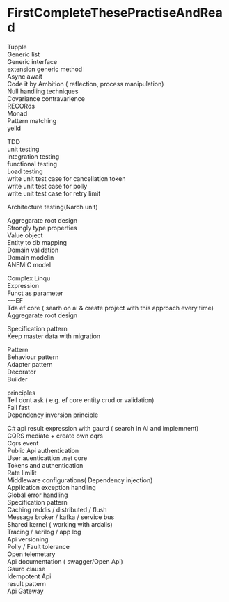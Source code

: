# FirstCompleteThesePractiseAndRead

Tupple <br />
Generic list <br />
Generic interface <br />
extension generic method <br/>
Async await <br />
Code it by Ambition ( reflection, process manipulation) <br />
Null handling techniques <br />
Covariance contravarience <br />
RECORds <br />
Monad <br />
Pattern matching <br />
yeild <br />

TDD <br />
unit testing <br />
integration testing <br />
functional testing <br />
Load testing <br />
write unit test case for cancellation token<br />
write unit test case for polly <br />
write unit test case for retry limit<br />


Architecture testing(Narch unit) <br />

Aggregarate root design <br />
Strongly type properties <br />
Value object <br />
Entity to db mapping <br />
Domain validation <br />
Domain modelin <br />
ANEMIC model <br />


Complex Linqu <br />
Expression <br />
Funct as parameter <br />
---EF <br />
Tda ef core ( searh on ai & create project with this approach every time)<br />
Aggregarate root design <br />

Specification pattern <br />
Keep master data with migration <br />


  Pattern <br />
Behaviour pattern <br />
Adapter pattern <br />
Decorator <br />
Builder <br />
 
  principles <br />
Tell dont ask ( e.g. ef core entity crud or validation)<br />
Fail fast <br />
Dependency inversion principle <br />


C# api result expression with gaurd ( search in AI and implemnent) <br />
CQRS mediate + create own cqrs <br />
Cqrs event <br />
Public Api authentication <br />
User auenticattion .net core <br />
Tokens and authentication <br />
Rate limilit <br />
Middleware configurations( Dependency injection) <br />
Application exception handling <br />
Global error handling <br />
Specification pattern <br />
Caching reddis / distributed / flush <br />
Message broker / kafka / service bus <br /> 
Shared kernel ( working with ardalis) <br />
Tracing / serilog / app log <br />
Api versioning  <br />
Polly / Fault tolerance <br />
 Open telemetary <br />
Api documentation ( swagger/Open Api) <br />
Gaurd clause <br/>
Idempotent Api <br />
result pattern <br />
Api Gateway
